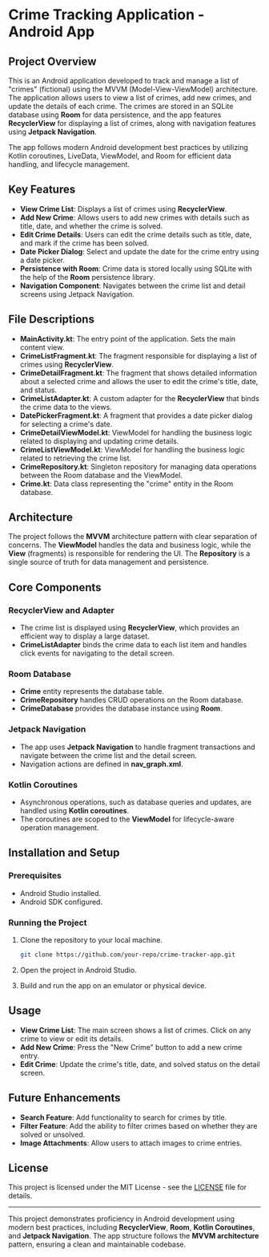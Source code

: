 
# Crime Tracking Application - Android App

## Project Overview

This is an Android application developed to track and manage a list of "crimes" (fictional) using the MVVM (Model-View-ViewModel) architecture. The application allows users to view a list of crimes, add new crimes, and update the details of each crime. The crimes are stored in an SQLite database using **Room** for data persistence, and the app features **RecyclerView** for displaying a list of crimes, along with navigation features using **Jetpack Navigation**.

The app follows modern Android development best practices by utilizing Kotlin coroutines, LiveData, ViewModel, and Room for efficient data handling, and lifecycle management.

## Key Features

- **View Crime List**: Displays a list of crimes using **RecyclerView**.
- **Add New Crime**: Allows users to add new crimes with details such as title, date, and whether the crime is solved.
- **Edit Crime Details**: Users can edit the crime details such as title, date, and mark if the crime has been solved.
- **Date Picker Dialog**: Select and update the date for the crime entry using a date picker.
- **Persistence with Room**: Crime data is stored locally using SQLite with the help of the **Room** persistence library.
- **Navigation Component**: Navigates between the crime list and detail screens using Jetpack Navigation.

## File Descriptions

- **MainActivity.kt**: The entry point of the application. Sets the main content view.
- **CrimeListFragment.kt**: The fragment responsible for displaying a list of crimes using **RecyclerView**.
- **CrimeDetailFragment.kt**: The fragment that shows detailed information about a selected crime and allows the user to edit the crime's title, date, and status.
- **CrimeListAdapter.kt**: A custom adapter for the **RecyclerView** that binds the crime data to the views.
- **DatePickerFragment.kt**: A fragment that provides a date picker dialog for selecting a crime's date.
- **CrimeDetailViewModel.kt**: ViewModel for handling the business logic related to displaying and updating crime details.
- **CrimeListViewModel.kt**: ViewModel for handling the business logic related to retrieving the crime list.
- **CrimeRepository.kt**: Singleton repository for managing data operations between the Room database and the ViewModel.
- **Crime.kt**: Data class representing the "crime" entity in the Room database.

## Architecture

The project follows the **MVVM** architecture pattern with clear separation of concerns. The **ViewModel** handles the data and business logic, while the **View** (fragments) is responsible for rendering the UI. The **Repository** is a single source of truth for data management and persistence.

## Core Components

### RecyclerView and Adapter
- The crime list is displayed using **RecyclerView**, which provides an efficient way to display a large dataset.
- **CrimeListAdapter** binds the crime data to each list item and handles click events for navigating to the detail screen.

### Room Database
- **Crime** entity represents the database table.
- **CrimeRepository** handles CRUD operations on the Room database.
- **CrimeDatabase** provides the database instance using **Room**.

### Jetpack Navigation
- The app uses **Jetpack Navigation** to handle fragment transactions and navigate between the crime list and the detail screen.
- Navigation actions are defined in **nav_graph.xml**.

### Kotlin Coroutines
- Asynchronous operations, such as database queries and updates, are handled using **Kotlin coroutines**.
- The coroutines are scoped to the **ViewModel** for lifecycle-aware operation management.

## Installation and Setup

### Prerequisites

- Android Studio installed.
- Android SDK configured.

### Running the Project

1. Clone the repository to your local machine.
   ```bash
   git clone https://github.com/your-repo/crime-tracker-app.git
   ```

2. Open the project in Android Studio.

3. Build and run the app on an emulator or physical device.

## Usage

- **View Crime List**: The main screen shows a list of crimes. Click on any crime to view or edit its details.
- **Add New Crime**: Press the "New Crime" button to add a new crime entry.
- **Edit Crime**: Update the crime's title, date, and solved status on the detail screen.

## Future Enhancements

- **Search Feature**: Add functionality to search for crimes by title.
- **Filter Feature**: Add the ability to filter crimes based on whether they are solved or unsolved.
- **Image Attachments**: Allow users to attach images to crime entries.

## License

This project is licensed under the MIT License - see the [LICENSE](LICENSE) file for details.

---

This project demonstrates proficiency in Android development using modern best practices, including **RecyclerView**, **Room**, **Kotlin Coroutines**, and **Jetpack Navigation**. The app structure follows the **MVVM architecture** pattern, ensuring a clean and maintainable codebase.

